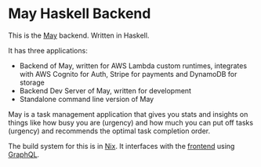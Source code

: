 # May Haskell Backend

This is the [May](https://may.hazelfire.net/) backend. Written in Haskell.

It has three applications:
- Backend of May, written for AWS Lambda custom runtimes, integrates with AWS Cognito for Auth, Stripe for payments and DynamoDB for storage
- Backend Dev Server of May, written for development
- Standalone command line version of May

May is a task management application that gives you stats and insights on things like how
busy you are (urgency) and how much you can put off tasks (urgency) and recommends
the optimal task completion order.

The build system for this is in [Nix](https://nixos.org/manual/nix/stable/). It
interfaces with the [frontend](https://github.com/Hazelfire/may-elm/) using [GraphQL](https://github.com/Hazelfire/may-haskell/blob/master/schema.graphql).
